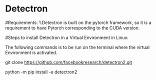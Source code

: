 # Detectron
#Requirements:
1.Detectron is built on the pytorch framework, so it is a requirement to have Pytorch corresponding to the CUDA version.

#Steps to install Detectron in a Virtual Environment in Linux:

The following commands is to be run on the terminal where the virtual Environment is activated.

git clone https://github.com/facebookresearch/detectron2.git

python -m pip install -e detectron2
